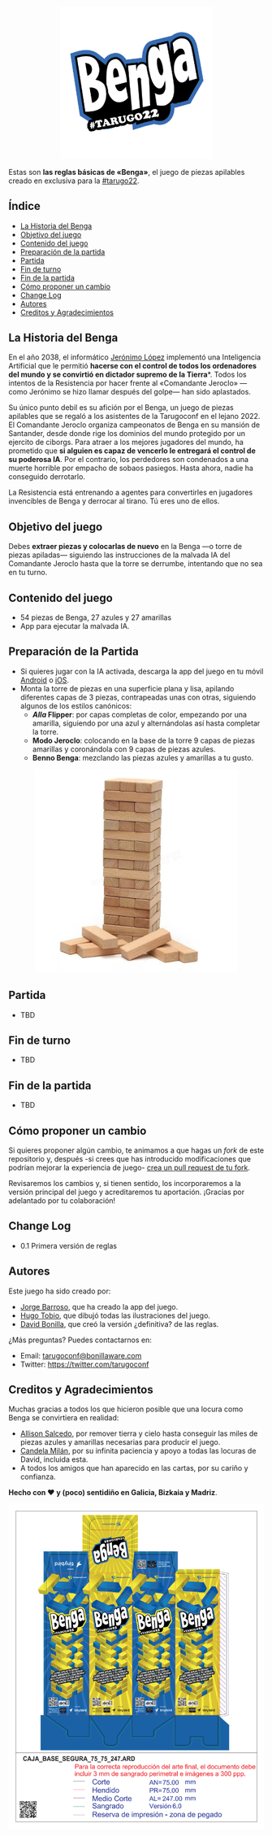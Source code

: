 <p align="center">
    <img alt="Benga" title="Logo del Benga" src="https://github.com/tarugoconf/benga/blob/main/benga_logo_1024.png?raw=true" width="300">
</p>

Estas son **las reglas básicas de «Benga»**, el juego de piezas apilables creado en exclusiva para la [#tarugo22](https://www.tarugoconf.com/).

## Índice

- [La Historia del Benga](#la-historia-del-benga)
- [Objetivo del juego](#objetivo-del-juego)
- [Contenido del juego](#contenido-del-juego)
- [Preparación de la partida](#preparación-de-la-partida)
- [Partida](#partida)
- [Fin de turno](#fin-de-turno)
- [Fin de la partida](#fin-de-la-partida)
- [Cómo proponer un cambio](#cómo-proponer-un-cambio)
- [Change Log](#change-log)
- [Autores](#autores)
- [Creditos y Agradecimientos](#creditos-y-agradecimientos)


## La Historia del Benga

En el año 2038, el informático [Jerónimo López](https://twitter.com/jerolba) implementó una Inteligencia Artificial que le permitió **hacerse con el control de todos los ordenadores del mundo y se convirtió en dictador supremo de la Tierra***. Todos los intentos de la Resistencia por hacer frente al «Comandante Jeroclo» —como Jerónimo se hizo llamar después del golpe— han sido aplastados.

Su único punto debil es su afición por el Benga, un juego de piezas apilables que se regaló a los asistentes de la Tarugoconf en el lejano 2022. El Comandante Jeroclo organiza campeonatos de Benga en su mansión de Santander, desde donde rige los dominios del mundo protegido por un ejercito de ciborgs. Para atraer a los mejores jugadores del mundo, ha prometido que **si alguien es capaz de vencerlo le entregará el control de su poderosa IA**. Por el contrario, los perdedores son condenados a una muerte horrible por empacho de sobaos pasiegos. Hasta ahora, nadie ha conseguido derrotarlo.

La Resistencia está entrenando a agentes para convertirles en jugadores invencibles de Benga y derrocar al tirano. Tú eres uno de ellos.

## Objetivo del juego

 Debes **extraer piezas y colocarlas de nuevo** en la Benga —o torre de piezas apiladas— siguiendo las instrucciones de la malvada IA del Comandante Jeroclo hasta que la torre se derrumbe, intentando que no sea en tu turno.

## Contenido del juego

* 54 piezas de Benga, 27 azules y 27 amarillas
* App para ejecutar la malvada IA.

## Preparación de la Partida

* Si quieres jugar con la IA activada, descarga la app del juego en tu móvil [Android](https://play.google.com/store/apps/details?id=com.Bonillaware.Benga) o [iOS](https://apps.apple.com/app/tarugoconf-benga/id6443456459).
* Monta la torre de piezas en una superficie plana y lisa, apilando diferentes capas de 3 piezas, contrapeadas unas con otras, siguiendo algunos de los estilos canónicos:
    * ***Alla* Flipper**: por capas completas de color, empezando por una amarilla, siguiendo por una azul y alternándolas así hasta completar la torre. 
    * **Modo Jeroclo**: colocando en la base de la torre 9 capas de piezas amarillas y coronándola con 9 capas de piezas azules.
    * **Benno Benga**: mezclando las piezas azules y amarillas a tu gusto.

<p align="center">
    <img alt="Apilar tu Benga" title="Apilar tu Benga" src="https://github.com/tarugoconf/benga/blob/main/benga_stacking.jpg?raw=true" width="400">
</p>


## Partida

* TBD

## Fin de turno

* TBD

## Fin de la partida

* TBD

## Cómo proponer un cambio

Si quieres proponer algún cambio, te animamos a que hagas un *fork* de este repositorio y, después -si crees que has introducido modificaciones que podrían mejorar la experiencia de juego- [crea un pull request de tu fork](https://help.github.com/articles/creating-a-pull-request-from-a-fork/).

Revisaremos los cambios y, si tienen sentido, los incorporaremos a la versión principal del juego y acreditaremos tu aportación. ¡Gracias por adelantado por tu colaboración!

## Change Log

* 0.1 Primera versión de reglas

## Autores

Este juego ha sido creado por:

* [Jorge Barroso](https://twitter.com/flipper83), que ha creado la app del juego.
* [Hugo Tobio](https://twitter.com/HugoTobio), que dibujó todas las ilustraciones del juego.
* [David Bonilla](https://twitter.com/david_bonilla), que creó la versión ¿definitiva? de las reglas.

¿Más preguntas? Puedes contactarnos en:

* Email: tarugoconf@bonillaware.com
* Twitter: https://twitter.com/tarugoconf


## Creditos y Agradecimientos

Muchas gracias a todos los que hicieron posible que una locura como Benga se convirtiera en realidad:

* [Allison Salcedo](https://www.getmanfred.com/es/blog/hello-my-name-is-allison), por remover tierra y cielo hasta conseguir las miles de piezas azules y amarillas necesarias para producir el juego.
* [Candela Milán](https://twitter.com/candelamd), por su infinita paciencia y apoyo a todas las locuras de David, incluida esta.
* A todos los amigos que han aparecido en las cartas, por su cariño y confianza.

**Hecho con ❤️ y (poco) sentidiño en Galicia, Bizkaia y Madriz**.


<p align="center">
    <img alt="Benga" title="Logo del Benga" src="https://github.com/tarugoconf/benga/blob/main/Juego%20Benga%20Jenga%20MAQUETA%20PRODUCCION%20SOBRE%20PLANTILLA.png?raw=true">
</p>
